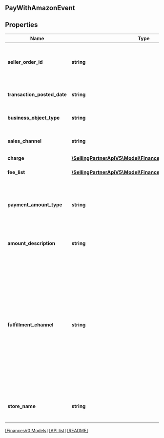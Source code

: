 ## PayWithAmazonEvent

## Properties

Name | Type | Description | Notes
------------ | ------------- | ------------- | -------------
**seller_order_id** | **string** | An order identifier that is specified by the seller. | [optional]
**transaction_posted_date** | **string** | A date string in ISO 8601 format. | [optional]
**business_object_type** | **string** | The type of business object. | [optional]
**sales_channel** | **string** | The sales channel for the transaction. | [optional]
**charge** | [**\SellingPartnerApiV5\Model\FinancesV0\ChargeComponent**](ChargeComponent.md) |  | [optional]
**fee_list** | [**\SellingPartnerApiV5\Model\FinancesV0\FeeComponent[]**](FeeComponent.md) | A list of fee component information. | [optional]
**payment_amount_type** | **string** | The type of payment.<br><br>Possible values:<br><br>* Sales | [optional]
**amount_description** | **string** | A short description of this payment event. | [optional]
**fulfillment_channel** | **string** | The fulfillment channel.<br><br>Possible values:<br><br>* AFN - Amazon Fulfillment Network (Fulfillment by Amazon)<br><br>* MFN - Merchant Fulfillment Network (self-fulfilled) | [optional]
**store_name** | **string** | The store name where the event occurred. | [optional]

[[FinancesV0 Models]](../) [[API list]](../../Api) [[README]](../../../README.md)
